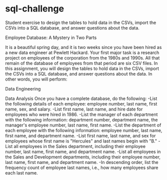 # sql-challenge
Student exercise to design the tables to hold data in the CSVs, import the CSVs into a SQL database, and answer questions about the data.

Employee Database: A Mystery in Two Parts

It is a beautiful spring day, and it is two weeks since you have been hired as a new data engineer at Pewlett Hackard. Your first major task is a research project on employees of the corporation from the 1980s and 1990s. All that remain of the database of employees from that period are six CSV files.
In this assignment, you will design the tables to hold data in the CSVs, import the CSVs into a SQL database, and answer questions about the data. In other words, you will perform:

Data Engineering

Data Analysis
Once you have a complete database, do the following:
    -List the following details of each employee: employee number, last name, first name, sex, and salary.
    -List first name, last name, and hire date for employees who were hired in 1986.
    -List the manager of each department with the following information: department number, department name, the manager's employee number, last name, first name.
    -List the department of each employee with the following information: employee number, last name, first name, and department name.
    -List first name, last name, and sex for employees whose first name is "Hercules" and last names begin with "B."
    -List all employees in the Sales department, including their employee number, last name, first name, and department name.
    -List all employees in the Sales and Development departments, including their employee number, last name, first name, and department name.
    -In descending order, list the frequency count of employee last names, i.e., how many employees share each last name.
